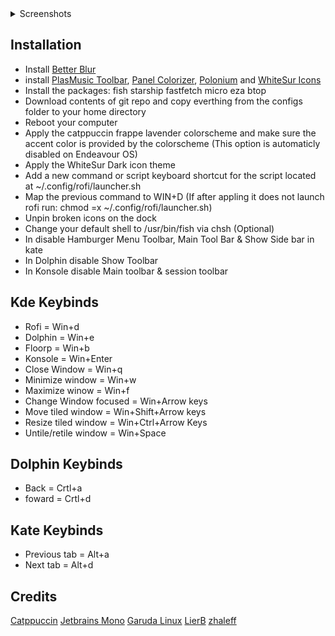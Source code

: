 <details>
<summary> Screenshots </summary>

![Screenshot 1](./images/Showcase-1.png)
![Screenshot 2](./images/Showcase-2.png)
![Screenshot 3](./images/Showcase-3.png)
![Screenshot 4](./images/Showcase-4.png)
</details>

## Installation
- Install [Better Blur](https://github.com/taj-ny/kwin-effects-forceblur)
- install [PlasMusic Toolbar](https://store.kde.org/p/2088872]), [Panel Colorizer](https://store.kde.org/p/2130967), [Polonium](https://github.com/zeroxoneafour/polonium/releases/tag/nightly) and [WhiteSur Icons](https://store.kde.org/p/1405756/)
- Install the packages: fish starship fastfetch micro eza btop
- Download contents of git repo and copy everthing from the configs folder to your home directory
- Reboot your computer
- Apply the catppuccin frappe lavender colorscheme and make sure the accent color is provided by the colorscheme (This option is automaticly disabled on Endeavour OS)
- Apply the WhiteSur Dark icon theme
- Add a new command or script keyboard shortcut for the script located at ~/.config/rofi/launcher.sh
- Map the previous command to WIN+D (If after appling it does not launch rofi run: chmod =x ~/.config/rofi/launcher.sh)
- Unpin broken icons on the dock
- Change your default shell to /usr/bin/fish via chsh (Optional)
- In disable Hamburger Menu Toolbar, Main Tool Bar & Show Side bar in kate 
- In Dolphin disable Show Toolbar
- In Konsole disable Main toolbar & session toolbar

## Kde Keybinds
- Rofi = Win+d
- Dolphin = Win+e
- Floorp = Win+b
- Konsole = Win+Enter
- Close Window = Win+q
- Minimize window = Win+w
- Maximize winow = Win+f
- Change Window focused = Win+Arrow keys
- Move tiled window = Win+Shift+Arrow keys
- Resize tiled window = Win+Ctrl+Arrow Keys
- Untile/retile window = Win+Space

## Dolphin Keybinds
- Back = Crtl+a
- foward = Crtl+d

## Kate Keybinds
- Previous tab = Alt+a
- Next tab = Alt+d

## Credits
[Catppuccin](https://github.com/catppuccin)
[Jetbrains Mono](https://github.com/JetBrains/JetBrainsMono)
[Garuda Linux](https://garudalinux.org/)
[LierB](https://github.com/LierB/fastfetch/blob/master/presets/os.jsonc)
[zhaleff](https://github.com/zhaleff/hyprcraft/tree/master/Configs/.config/rofi/launcher)
